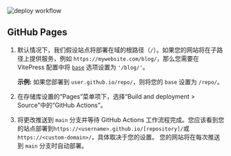 ![deploy workflow](https://github.com/zkl2333/vitepress-action-demo/actions/workflows/deploy.yml/badge.svg)

## GitHub Pages

1. 默认情况下，我们假设站点将部署在域的根路径（`/`）。如果您的网站将在子路径上提供服务，例如 `https://mywebsite.com/blog/`，那么您需要在 VitePress 配置中将 [`base`](https://vitepress.dev/reference/site-config#base) 选项设置为 `'/blog/'`。

   **示例:** 如果您部署到 `user.github.io/repo/`，则将您的 `base` 设置为 `/repo/`。

2. 在存储库设置的“Pages”菜单项下，选择“Build and deployment > Source”中的“GitHub Actions”。

3. 将更改推送到 `main` 分支并等待 GitHub Actions 工作流程完成。您应该看到您的站点部署到`https://<username>.github.io/[repository]/`或`https://<custom-domain>/`，具体取决于您的设置。 您的网站将在每次推送到 `main` 分支时自动部署。
